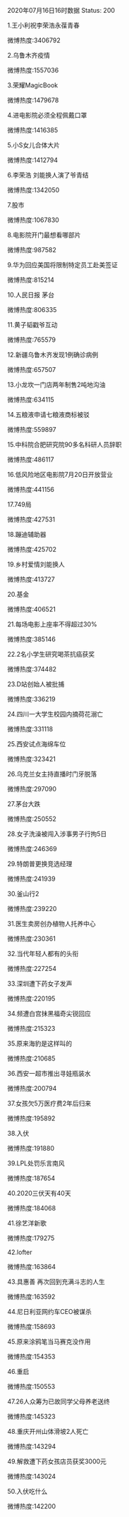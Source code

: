 2020年07月16日16时数据
Status: 200

1.王小利祝李荣浩永葆青春

微博热度:3406792

2.乌鲁木齐疫情

微博热度:1557036

3.荣耀MagicBook

微博热度:1479678

4.进电影院必须全程佩戴口罩

微博热度:1416385

5.小S女儿合体大片

微博热度:1412794

6.李荣浩 刘能换人演了爷青结

微博热度:1342050

7.股市

微博热度:1067830

8.电影院开门最想看哪部片

微博热度:987582

9.华为回应美国将限制特定员工赴美签证

微博热度:815214

10.人民日报 茅台

微博热度:806335

11.黄子韬戳爷互动

微博热度:765579

12.新疆乌鲁木齐发现1例确诊病例

微博热度:657507

13.小龙坎一门店两年制售2吨地沟油

微博热度:634115

14.五粮液申请七粮液商标被驳

微博热度:559897

15.中科院合肥研究院90多名科研人员辞职

微博热度:486117

16.低风险地区电影院7月20日开放营业

微博热度:441156

17.749局

微博热度:427531

18.蹦迪辅助器

微博热度:425702

19.乡村爱情刘能换人

微博热度:413727

20.基金

微博热度:406521

21.每场电影上座率不得超过30%

微博热度:385146

22.2名小学生研究喝茶抗癌获奖

微博热度:374482

23.D站创始人被批捕

微博热度:336219

24.四川一大学生校园内摘荷花溺亡

微博热度:331118

25.西安试点海绵车位

微博热度:323421

26.乌克兰女主持直播时门牙脱落

微博热度:297090

27.茅台大跌

微博热度:250552

28.女子洗澡被闯入涉事男子行拘5日

微博热度:246369

29.特朗普更换竞选经理

微博热度:241939

30.釜山行2

微博热度:239220

31.医生卖房创办植物人托养中心

微博热度:230361

32.当代年轻人都有的头衔

微博热度:227254

33.深圳遭下药女子发声

微博热度:220195

34.频遭白宫抹黑福奇尖锐回应

微博热度:215323

35.原来海豹是这样叫的

微博热度:210685

36.西安一超市推出寻娃瓶装水

微博热度:200794

37.女孩欠5万医疗费2年后归来

微博热度:195892

38.入伏

微博热度:191880

39.LPL处罚乐言南风

微博热度:187654

40.2020三伏天有40天

微博热度:184068

41.徐艺洋新歌

微博热度:179275

42.lofter

微博热度:163864

43.具惠善 再次回到充满斗志的人生

微博热度:163592

44.尼日利亚网约车CEO被谋杀

微博热度:158693

45.原来涂鸦笔当马赛克没作用

微博热度:154353

46.重启

微博热度:150553

47.26人众筹为已故同学父母养老送终

微博热度:145323

48.重庆开州山体滑坡2人死亡

微博热度:143294

49.解救遭下药女孩店员获奖3000元

微博热度:143024

50.入伏吃什么

微博热度:142200

